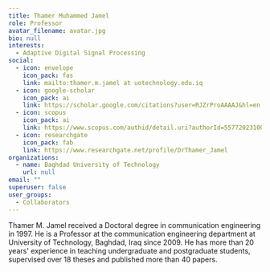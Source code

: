 ```yaml
---
title: Thamer Muhammed Jamel
role: Professor
avatar_filename: avatar.jpg
bio: null
interests:
  - Adaptive Digital Signal Processing
social:
  - icon: envelope
    icon_pack: fas
    link: mailto:thamer.m.jamel at uotechnology.edu.iq
  - icon: google-scholar
    icon_pack: ai
    link: https://scholar.google.com/citations?user=RJZrProAAAAJ&hl=en
  - icon: scopus
    icon_pack: ai
    link: https://www.scopus.com/authid/detail.uri?authorId=55772023100
  - icon: researchgate
    icon_pack: fab
    link: https://www.researchgate.net/profile/DrThamer_Jamel
organizations:
  - name: Baghdad University of Technology
    url: null
email: ""
superuser: false
user_groups:
  - Collaborators
---
```


Thamer M. Jamel received a Doctoral degree in communication engineering in 1997. He is a Professor at the communication engineering department at University of Technology, Baghdad, Iraq since 2009. He has more than 20 years' experience in teaching undergraduate and postgraduate students, supervised over 18 theses and published more than 40 papers.